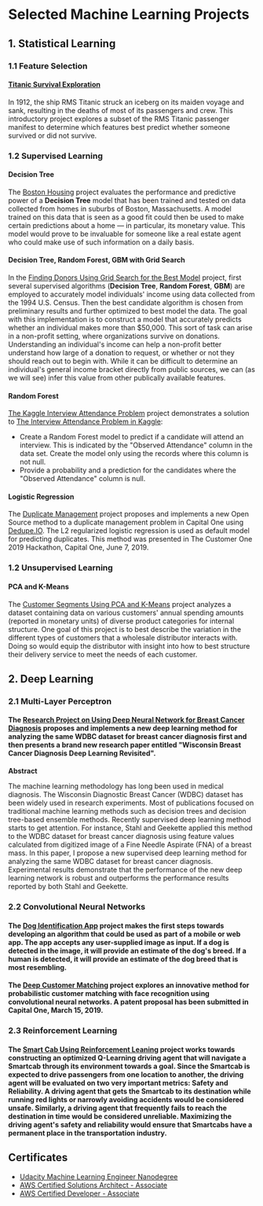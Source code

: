 # Selected Machine Learning Projects

## 1. Statistical Learning

### 1.1 Feature Selection

#### [Titanic Survival Exploration](https://github.com/yzzhang/machine-learning/tree/master/statistical_learning/feature_selection)
In 1912, the ship RMS Titanic struck an iceberg on its maiden voyage and sank, resulting in the deaths of most of its passengers and crew. This introductory project explores a subset of the RMS Titanic passenger manifest to determine which features best predict whether someone survived or did not survive. 

### 1.2 Supervised Learning

#### Decision Tree 
The [Boston Housing](https://github.com/yzzhang/machine-learning/tree/master/statistical_learning/Supervised_Learning/Decision_Tree/boston_housing)
project evaluates the performance and predictive power of a <b>Decision Tree</b> model that has been trained and tested on data collected from homes in suburbs of Boston, Massachusetts. A model trained on this data that is seen as a good fit could then be used to make certain predictions about a home — in particular, its monetary value. This model would prove to be invaluable for someone like a real estate agent who could make use of such information on a daily basis.

#### Decision Tree, Random Forest, GBM with Grid Search 
In the [Finding Donors Using Grid Search for the Best Model](https://github.com/yzzhang/machine-learning/tree/master/statistical_learning/Supervised_Learning/Tree_Based_Grid_Search/finding_donors) project, first several supervised algorithms (<b>Decision Tree</b>, <b>Random Forest</b>, <b>GBM</b>) are employed to accurately model individuals' income using data collected from the 1994 U.S. Census. Then the best candidate algorithm is chosen from preliminary results and further optimized to best model the data. The goal with this implementation is to construct a model that accurately predicts whether an individual makes more than $50,000. This sort of task can arise in a non-profit setting, where organizations survive on donations. Understanding an individual's income can help a non-profit better understand how large of a donation to request, or whether or not they should reach out to begin with. While it can be difficult to determine an individual's general income bracket directly from public sources, we can (as we will see) infer this value from other publically available features.

#### Random Forest
[The Kaggle Interview Attendance Problem](https://github.com/yzzhang/machine-learning/tree/master/statistical_learning/Supervised_Learning/Random_Forest/interview_attendance_problem)
project demonstrates a solution to [The Interview Attendance Problem in Kaggle](https://www.kaggle.com/vishnusraghavan/the-interview-attendance-problem/):
* Create a Random Forest model to predict if a candidate will attend an interview. This is indicated by the "Observed Attendance" column in the data set. Create the model only using the records where this column is not null.
* Provide a probability and a prediction for the candidates where the "Observed Attendance" column is null.

#### Logistic Regression
The [Duplicate Management]() project proposes and implements a new Open Source method to a duplicate management problem in Capital One using [Dedupe.IO](). The L2 regularized logistic regression is used as default model for predicting duplicates. This method was presented in The Customer One 2019 Hackathon, Capital One, June 7, 2019.

### 1.2 Unsupervised Learning

#### PCA and K-Means
The [Customer Segments Using PCA and K-Means](https://github.com/yzzhang/machine-learning/tree/master/statistical_learning/Unsupervised_Learning/customer_segments)
project analyzes a dataset containing data on various customers' annual spending amounts (reported in monetary units) of diverse product categories for internal structure. One goal of this project is to best describe the variation in the different types of customers that a wholesale distributor interacts with. Doing so would equip the distributor with insight into how to best structure their delivery service to meet the needs of each customer.

## 2. Deep Learning

### 2.1 Multi-Layer Perceptron

#### The [Research Project on Using Deep Neural Network for Breast Cancer Diagnosis](https://github.com/yzzhang/machine-learning/tree/master/deep_learning/Multi_Layer_Perceptron/capstone) proposes and implements a new deep learning method for analyzing the same WDBC dataset for breast cancer diagnosis first and then presents a brand new research paper entitled "Wisconsin Breast Cancer Diagnosis Deep Learning Revisited".  

<b> Abstract </b>

The machine learning methodology has long been used in medical diagnosis. The Wisconsin Diagnostic Breast Cancer (WDBC) dataset has been widely used in research experiments.
Most of publications focused on traditional machine learning methods such as decision trees and decision tree-based ensemble methods.
Recently supervised deep learning method starts to get attention. For instance, Stahl and Geekette applied this method to the WDBC dataset for breast cancer diagnosis using feature values calculated from digitized image of a Fine Needle Aspirate (FNA) of a breast mass.
In this paper, I propose a new supervised deep learning method for analyzing the same WDBC dataset for breast cancer diagnosis. Experimental results demonstrate that the performance of the new deep learning network is robust and outperforms the performance results reported by both Stahl and Geekette.

### 2.2 Convolutional Neural Networks

#### The [Dog Identification App](https://github.com/yzzhang/machine-learning/tree/master/deep_learning/Convolutional_Neural_Networks/dog-project) project makes the first steps towards developing an algorithm that could be used as part of a mobile or web app. The app accepts any user-supplied image as input. If a dog is detected in the image, it will provide an estimate of the dog's breed. If a human is detected, it will provide an estimate of the dog breed that is most resembling. 

#### The [Deep Customer Matching]() project explores an innovative method for probabilistic customer matching with face recognition using convolutional neural networks. A patent proposal has been submitted in Capital One, March 15, 2019.


### 2.3 Reinforcement Learning

#### The [Smart Cab Using Reinforcement Leaning](https://github.com/yzzhang/machine-learning/tree/master/deep_learning/Reinforcement_Learning/smartcab) project works towards constructing an optimized Q-Learning driving agent that will navigate a Smartcab through its environment towards a goal. Since the Smartcab is expected to drive passengers from one location to another, the driving agent will be evaluated on two very important metrics: Safety and Reliability. A driving agent that gets the Smartcab to its destination while running red lights or narrowly avoiding accidents would be considered unsafe. Similarly, a driving agent that frequently fails to reach the destination in time would be considered unreliable. Maximizing the driving agent's safety and reliability would ensure that Smartcabs have a permanent place in the transportation industry.

## Certificates

* [Udacity Machine Learning Engineer Nanodegree](https://github.com/yzzhang/machine-learning/blob/master/certificates/Yuefeng_certificate_11_28_2017.pdf)
* [AWS Certified Solutions Architect - Associate](https://github.com/yzzhang/machine-learning/blob/master/certificates/AWS_Certified_Solutions_Architect_Associate_certificate.pdf)
* [AWS Certified Developer - Associate](https://github.com/yzzhang/machine-learning/blob/master/certificates/AWS_Certified_Developer_Associate_Certificate.pdf)
